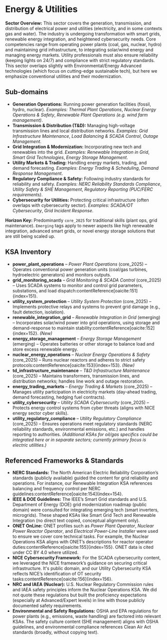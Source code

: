 # Energy & Utilities

**Sector Overview:** This sector covers the generation, transmission, and distribution of electrical power and utilities (electricity, and in some contexts gas and water). The industry is undergoing transformation with smart grids, renewable energy integration, and heightened cybersecurity needs. Core competencies range from operating power plants (coal, gas, nuclear, hydro) and maintaining grid infrastructure, to integrating solar/wind energy and managing energy markets. Utility professionals must also ensure reliability (keeping lights on 24/7) and compliance with strict regulatory standards. This sector overlaps slightly with Environmental/Energy Advanced technologies (which focus on cutting-edge sustainable tech), but here we emphasize conventional utilities and their modernization.

## Sub-domains

- **Generation Operations:** Running power generation facilities (fossil, hydro, nuclear). *Examples:* *Thermal Plant Operations*, *Nuclear Energy Operations & Safety*, *Renewable Plant Operations (e.g. wind farm management)*.
- **Transmission & Distribution (T&D):** Managing high-voltage transmission lines and local distribution networks. *Examples:* *Grid Infrastructure Maintenance*, *Load Balancing & SCADA Control*, *Outage Management*.
- **Grid Integration & Modernization:** Incorporating new tech and renewables into the grid. *Examples:* *Renewable Integration in Grid*, *Smart Grid Technologies*, *Energy Storage Management*.
- **Utility Markets & Trading:** Handling energy markets, trading, and demand forecasting. *Examples:* *Energy Trading & Scheduling*, *Demand Response Management*.
- **Regulatory Compliance & Safety:** Following industry standards for reliability and safety. *Examples:* *NERC Reliability Standards Compliance*, *Utility Safety & SHE Management*, *Regulatory Reporting (PUC/FERC requirements)*.
- **Cybersecurity for Utilities:** Protecting critical infrastructure (often overlaps with cybersecurity sector). *Examples:* *SCADA/OT Cybersecurity*, *Grid Incident Response*.

**Horizon Key:** Predominantly `core_2025` for traditional skills (plant ops, grid maintenance). `Emerging` tags apply to newer aspects like high renewable integration, advanced smart grids, or novel energy storage solutions that are still being scaled up.

## KSA Inventory

- **power_plant_operations** – *Power Plant Operations* (core_2025) – Operates conventional power generation units (coal/gas turbines, hydroelectric generators) and monitors outputs.
- **grid_monitoring_scada** – *Grid Monitoring & SCADA Control* (core_2025) – Uses SCADA systems to monitor and control grid parameters, substations, and load dispatch:contentReference[oaicite:151]{index=151}.
- **utility_system_protection** – *Utility System Protection* (core_2025) – Implements protective relays and systems to prevent grid damage (e.g., fault detection, isolation).
- **renewable_integration_grid** – *Renewable Integration in Grid* (emerging) – Incorporates solar/wind power into grid operations, using storage and demand-response to maintain stability:contentReference[oaicite:152]{index=152}. *(New)*
- **energy_storage_management** – *Energy Storage Management* (emerging) – Operates batteries or other storage to balance load and store excess renewable energy.
- **nuclear_energy_operations** – *Nuclear Energy Operations & Safety* (core_2025) – Runs nuclear reactors and adheres to strict safety protocols:contentReference[oaicite:153]{index=153}. *(New)*
- **td_infrastructure_maintenance** – *T&D Infrastructure Maintenance* (core_2025) – Maintains transformers, transmission lines, and distribution networks; handles line work and outage restoration.
- **energy_trading_markets** – *Energy Trading & Markets* (core_2025) – Manages utility participation in electricity markets (day-ahead trading, demand forecasting, hedging fuel contracts).
- **utility_cybersecurity** – *Utility SCADA Cybersecurity* (core_2025) – Protects energy control systems from cyber threats (aligns with NICE energy sector cyber skills).
- **utility_regulatory_compliance** – *Utility Regulatory Compliance* (core_2025) – Ensures operations meet regulatory standards (NERC reliability standards, environmental emissions, etc.) and handles reporting to authorities.
*(Additional KSAs for oil/gas specifics could be integrated here or in separate sectors; currently primary focus is electric utilities.)*

## Referenced Frameworks & Standards

- **NERC Standards:** The North American Electric Reliability Corporation’s standards (publicly available) guided the content for grid reliability and operations. For instance, our Renewable Integration KSA references balancing and frequency control per NERC guidelines:contentReference[oaicite:154]{index=154}.
- **IEEE & DOE Guidelines:** The IEEE’s Smart Grid standards and U.S. Department of Energy (DOE) grid modernization roadmap (public domain) were consulted for integrating emerging tech (smart inverters, microgrids). These shaped KSAs like Smart Grid Tech and Renewable Integration (no direct text copied, conceptual alignment only).
- **ONET OnLine:** ONET profiles such as *Power Plant Operator*, *Nuclear Power Reactor Operator*, and *Electrical Power-Line Installer* were used to ensure we cover core technical tasks. For example, the Nuclear Operations KSA aligns with ONET’s descriptions for reactor operator duties:contentReference[oaicite:155]{index=155}. ONET data is cited under CC BY 4.0 where utilized.
- **NICE Cybersecurity Framework:** For the SCADA cybersecurity content, we leveraged the NICE framework’s guidance on securing critical infrastructure. It's public domain, and our Utility Cybersecurity KSA reflects NICE’s identification of OT security tasks:contentReference[oaicite:156]{index=156}.
- **NRC and IAEA (Nuclear):** U.S. Nuclear Regulatory Commission rules and IAEA safety principles inform the Nuclear Operations KSA. We did not quote these regulations but built the proficiency expectations (especially at Advanced/Expert levels) in line with those publicly documented safety requirements.
- **Environmental and Safety Regulations:** OSHA and EPA regulations for power plants (e.g., emissions, waste handling) are factored into relevant KSAs. The safety culture content (SHE management) aligns with OSHA guidelines, and environmental compliance references Clean Air Act standards (broadly, without copying text).

